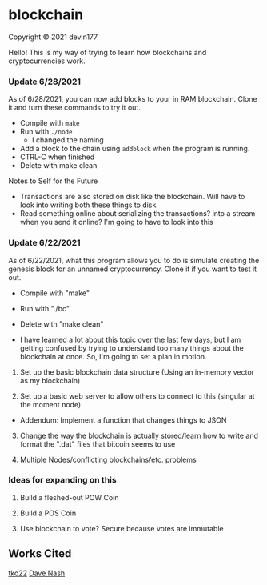 # blockchain
Copyright &copy; 2021 devin177

Hello! This is my way of trying to learn how blockchains and cryptocurrencies work.

### Update 6/28/2021
As of 6/28/2021, you can now add blocks to your in RAM blockchain. Clone it and turn these commands to try it out.

- Compile with `make`
- Run with `./node`
  - I changed the naming
- Add a block to the chain using `addblock` when the program is running.
- CTRL-C when finished
- Delete with make clean

Notes to Self for the Future
- Transactions are also stored on disk like the blockchain. Will have to look into writing both these things to disk.
- Read something online about serializing the transactions?  into a stream when you send it online? I'm going to have to look into this

### Update 6/22/2021
As of 6/22/2021, what this program allows you to do is simulate creating the genesis block for an unnamed cryptocurrency. Clone it if you want to test it out.

- Compile with "make"
- Run with "./bc"
- Delete with "make clean"

- I have learned a lot about this topic over the last few days, but I am getting confused by trying to understand too many things about the blockchain at once. So, I'm going to set a plan in motion.

1. Set up the basic blockchain data structure (Using an in-memory vector as my blockchain)

2. Set up a basic web server to allow others to connect to this (singular at the moment node)
 - Addendum: Implement a function that changes things to JSON

3. Change the way the blockchain is actually stored/learn how to write and format the ".dat" files that bitcoin seems to use

4. Multiple Nodes/conflicting blockchains/etc. problems

### Ideas for expanding on this

1. Build a fleshed-out POW Coin

2. Build a POS Coin

3. Use blockchain to vote? Secure because votes are immutable

## Works Cited

[tko22](https://github.com/tko22/simple-blockchain)
[Dave Nash](https://davenash.com/2017/10/build-a-blockchain-with-c/)
